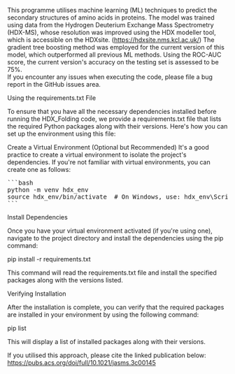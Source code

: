 This programme utilises machine learning (ML) techniques to predict the secondary structures of amino acids in proteins. The model was trained using data from the Hydrogen Deuterium Exchange Mass Spectrometry (HDX-MS), whose resolution was improved using the HDX modeller tool, which is accessible on the HDXsite. (https://hdxsite.nms.kcl.ac.uk/) The gradient tree boosting method was employed for the current version of this model, which outperformed all previous ML methods. Using the ROC-AUC score, the current version's accuracy on the testing set is assessed to be 75%.<br >
If you encounter any issues when executing the code, please file a bug report in the GitHub issues area.<br>

Using the requirements.txt File

To ensure that you have all the necessary dependencies installed before running the HDX_Folding code, we provide a requirements.txt file that lists the required Python packages along 
with their versions. Here's how you can set up the environment using this file:

Create a Virtual Environment (Optional but Recommended)
It's a good practice to create a virtual environment to isolate the project's dependencies. If you're not familiar with virtual environments, you can create one as follows:
<pre>
```bash
python -m venv hdx_env
source hdx_env/bin/activate  # On Windows, use: hdx_env\Scripts\activate
```
</pre>


Install Dependencies

Once you have your virtual environment activated (if you're using one), navigate to the project directory and install the dependencies using the pip command:

pip install -r requirements.txt

This command will read the requirements.txt file and install the specified packages along with the versions listed.

Verifying Installation

After the installation is complete, you can verify that the required packages are installed in your environment by using the following command:

pip list

This will display a list of installed packages along with their versions. <be>

If you utilised this approach, please cite the linked publication below: <br>
https://pubs.acs.org/doi/full/10.1021/jasms.3c00145
